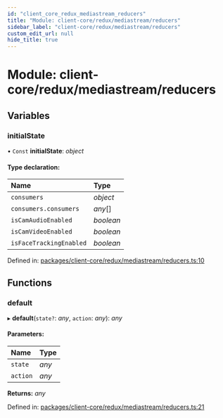 ```yaml
---
id: "client_core_redux_mediastream_reducers"
title: "Module: client-core/redux/mediastream/reducers"
sidebar_label: "client-core/redux/mediastream/reducers"
custom_edit_url: null
hide_title: true
---
```


# Module: client-core/redux/mediastream/reducers

## Variables

### initialState

• `Const` **initialState**: *object*

#### Type declaration:

Name | Type |
:------ | :------ |
`consumers` | *object* |
`consumers.consumers` | *any*[] |
`isCamAudioEnabled` | *boolean* |
`isCamVideoEnabled` | *boolean* |
`isFaceTrackingEnabled` | *boolean* |

Defined in: [packages/client-core/redux/mediastream/reducers.ts:10](https://github.com/xr3ngine/xr3ngine/blob/9d253dc38/packages/client-core/redux/mediastream/reducers.ts#L10)

## Functions

### default

▸ **default**(`state?`: *any*, `action`: *any*): *any*

#### Parameters:

Name | Type |
:------ | :------ |
`state` | *any* |
`action` | *any* |

**Returns:** *any*

Defined in: [packages/client-core/redux/mediastream/reducers.ts:21](https://github.com/xr3ngine/xr3ngine/blob/9d253dc38/packages/client-core/redux/mediastream/reducers.ts#L21)
